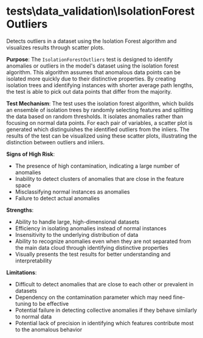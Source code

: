 # tests\data_validation\IsolationForestOutliers

Detects outliers in a dataset using the Isolation Forest algorithm and visualizes results through scatter plots.

**Purpose**: The `IsolationForestOutliers` test is designed to identify anomalies or outliers in the model's
dataset using the isolation forest algorithm. This algorithm assumes that anomalous data points can be isolated
more quickly due to their distinctive properties. By creating isolation trees and identifying instances with
shorter average path lengths, the test is able to pick out data points that differ from the majority.

**Test Mechanism**: The test uses the isolation forest algorithm, which builds an ensemble of isolation trees by
randomly selecting features and splitting the data based on random thresholds. It isolates anomalies rather than
focusing on normal data points. For each pair of variables, a scatter plot is generated which distinguishes the
identified outliers from the inliers. The results of the test can be visualized using these scatter plots,
illustrating the distinction between outliers and inliers.

**Signs of High Risk**:
- The presence of high contamination, indicating a large number of anomalies
- Inability to detect clusters of anomalies that are close in the feature space
- Misclassifying normal instances as anomalies
- Failure to detect actual anomalies

**Strengths**:
- Ability to handle large, high-dimensional datasets
- Efficiency in isolating anomalies instead of normal instances
- Insensitivity to the underlying distribution of data
- Ability to recognize anomalies even when they are not separated from the main data cloud through identifying
distinctive properties
- Visually presents the test results for better understanding and interpretability

**Limitations**:
- Difficult to detect anomalies that are close to each other or prevalent in datasets
- Dependency on the contamination parameter which may need fine-tuning to be effective
- Potential failure in detecting collective anomalies if they behave similarly to normal data
- Potential lack of precision in identifying which features contribute most to the anomalous behavior